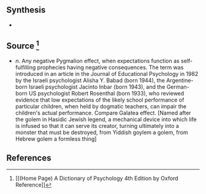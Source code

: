 ## Synthesis
- 
## Source [^1]
- $n$. Any negative Pygmalion effect, when expectations function as self-fulfilling prophecies having negative consequences. The term was introduced in an article in the Journal of Educational Psychology in 1982 by the Israeli psychologist Alisha Y. Babad (born 1944), the Argentine-born Israeli psychologist Jacinto Inbar (born 1943), and the German-born US psychologist Robert Rosenthal (born 1933), who reviewed evidence that low expectations of the likely school performance of particular children, when held by dogmatic teachers, can impair the children's actual performance. Compare Galatea effect. \[Named after the golem in Hasidic Jewish legend, a mechanical device into which life is infused so that it can serve its creator, turning ultimately into a monster that must be destroyed, from Yiddish goylem a golem, from Hebrew golem a formless thing]
## References

[^1]: [[(Home Page) A Dictionary of Psychology 4th Edition by Oxford Reference]]